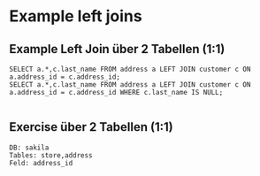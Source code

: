 # Example left joins 

## Example Left Join über 2 Tabellen (1:1) 

```
SELECT a.*,c.last_name FROM address a LEFT JOIN customer c ON a.address_id = c.address_id;
SELECT a.*,c.last_name FROM address a LEFT JOIN customer c ON a.address_id = c.address_id WHERE c.last_name IS NULL;


```
## Exercise über 2 Tabellen (1:1) 

```
DB: sakila
Tables: store,address  
Feld: address_id 



```
